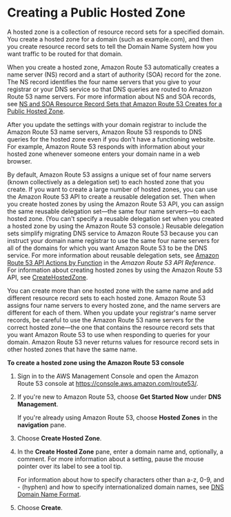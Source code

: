 # Creating a Public Hosted Zone<a name="CreatingHostedZone"></a>

A hosted zone is a collection of resource record sets for a specified domain\. You create a hosted zone for a domain \(such as example\.com\), and then you create resource record sets to tell the Domain Name System how you want traffic to be routed for that domain\.

When you create a hosted zone, Amazon Route 53 automatically creates a name server \(NS\) record and a start of authority \(SOA\) record for the zone\. The NS record identifies the four name servers that you give to your registrar or your DNS service so that DNS queries are routed to Amazon Route 53 name servers\. For more information about NS and SOA records, see [NS and SOA Resource Record Sets that Amazon Route 53 Creates for a Public Hosted Zone](SOA-NSrecords.md)\.

After you update the settings with your domain registrar to include the Amazon Route 53 name servers, Amazon Route 53 responds to DNS queries for the hosted zone even if you don't have a functioning website\. For example, Amazon Route 53 responds with information about your hosted zone whenever someone enters your domain name in a web browser\.

By default, Amazon Route 53 assigns a unique set of four name servers \(known collectively as a delegation set\) to each hosted zone that you create\. If you want to create a large number of hosted zones, you can use the Amazon Route 53 API to create a reusable delegation set\. Then when you create hosted zones by using the Amazon Route 53 API, you can assign the same reusable delegation set—the same four name servers—to each hosted zone\. \(You can't specify a reusable delegation set when you created a hosted zone by using the Amazon Route 53 console\.\) Reusable delegation sets simplify migrating DNS service to Amazon Route 53 because you can instruct your domain name registrar to use the same four name servers for all of the domains for which you want Amazon Route 53 to be the DNS service\. For more information about reusable delegation sets, see [Amazon Route 53 API Actions by Function](http://docs.aws.amazon.com/Route53/latest/APIReference/API-actions-by-function.html) in the *Amazon Route 53 API Reference*\. For information about creating hosted zones by using the Amazon Route 53 API, see [CreateHostedZone](http://docs.aws.amazon.com/Route53/latest/APIReference/API_CreateHostedZone.html)\.

You can create more than one hosted zone with the same name and add different resource record sets to each hosted zone\. Amazon Route 53 assigns four name servers to every hosted zone, and the name servers are different for each of them\. When you update your registrar's name server records, be careful to use the Amazon Route 53 name servers for the correct hosted zone—the one that contains the resource record sets that you want Amazon Route 53 to use when responding to queries for your domain\. Amazon Route 53 never returns values for resource record sets in other hosted zones that have the same name\.

**To create a hosted zone using the Amazon Route 53 console**

1. Sign in to the AWS Management Console and open the Amazon Route 53 console at [https://console\.aws\.amazon\.com/route53/](https://console.aws.amazon.com/route53/)\.

1. If you're new to Amazon Route 53, choose **Get Started Now** under **DNS Management**\.

   If you're already using Amazon Route 53, choose **Hosted Zones** in the **navigation** pane\.

1. Choose **Create Hosted Zone**\.

1. In the **Create Hosted Zone** pane, enter a domain name and, optionally, a comment\. For more information about a setting, pause the mouse pointer over its label to see a tool tip\.

   For information about how to specify characters other than a\-z, 0\-9, and \- \(hyphen\) and how to specify internationalized domain names, see [DNS Domain Name Format](DomainNameFormat.md)\.

1. Choose **Create**\.